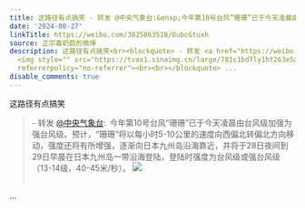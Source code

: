 ```yaml
---
title: 这路径有点搞笑 - 转发 @中央气象台:&ensp;今年第10号台风“珊珊”已于今天凌晨由台风级加强为强台风级。预计，“珊珊”将以每小时5-10公里的速度向西偏北转偏北...
date: '2024-08-27'
linkTitle: https://weibo.com/3825863518/OubcGtuxh
source: 正宗毒奶菇的微博
description: 这路径有点搞笑<br><blockquote> - 转发 <a href="https://weibo.com/2015108055" target="_blank">@中央气象台</a>: 今年第10号台风“珊珊”已于今天凌晨由台风级加强为强台风级。预计，“珊珊”将以每小时5-10公里的速度向西偏北转偏北方向移动，强度还将有所增强，逐渐向日本九州岛沿海靠近，并将于28日夜间到29日早晨在日本九州岛一带沿海登陆，登陆时强度为台风级或强台风级（13-14级，40-45米/秒）。
  <img style="" src="https://tvax1.sinaimg.cn/large/781c1bd7ly1ht263e5a18j20nw0kck4q.jpg"
  referrerpolicy="no-referrer"><br><br></blockquote> ...
disable_comments: true
---
```

这路径有点搞笑<br><blockquote> - 转发 <a href="https://weibo.com/2015108055" target="_blank">@中央气象台</a>: 今年第10号台风“珊珊”已于今天凌晨由台风级加强为强台风级。预计，“珊珊”将以每小时5-10公里的速度向西偏北转偏北方向移动，强度还将有所增强，逐渐向日本九州岛沿海靠近，并将于28日夜间到29日早晨在日本九州岛一带沿海登陆，登陆时强度为台风级或强台风级（13-14级，40-45米/秒）。 <img style="" src="https://tvax1.sinaimg.cn/large/781c1bd7ly1ht263e5a18j20nw0kck4q.jpg" referrerpolicy="no-referrer"><br><br></blockquote> ...